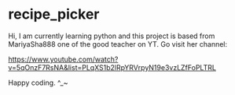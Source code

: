 # recipe_picker

Hi, I am currently learning python and this project is based from MariyaSha888 one of the good teacher on YT. Go visit her channel: 

https://www.youtube.com/watch?v=5qOnzF7RsNA&list=PLqXS1b2lRpYRVrpyN19e3vzLZfFoPLTRL

Happy coding. ^_~